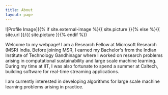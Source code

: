 ```yaml
---
title: About
layout: page
---
```

![Profile Image]({% if site.external-image %}{{ site.picture }}{% else %}{{ site.url }}/{{ site.picture }}{% endif %})

<p>Welcome to my webpage! I am a Research Fellow at Microsoft Research (MSR) India. Before joining MSR, I earned my Bachelor's from the Indian Institute of Technology Gandhinagar where I worked on research problems arising in computational sustainability and large scale machine learning. During my time at IIT, I was also fortunate to spend a summer at Caltech, building software for real-time streaming applications. 
</p>
<p>
I am currently interested in developing algorithms for large scale machine learning problems arising in practice.
</p>

